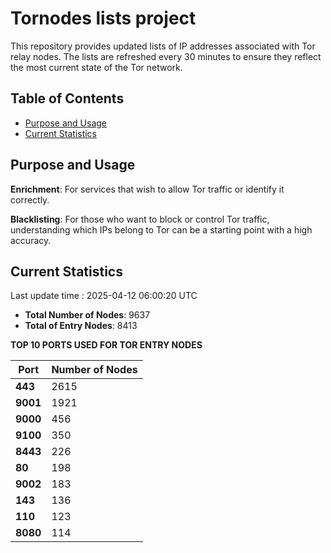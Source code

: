 # Tornodes lists project

This repository provides updated lists of IP addresses associated with Tor relay nodes. The lists are refreshed every 30 minutes to ensure they reflect the most current state of the Tor network.

## Table of Contents

- [Purpose and Usage](#purpose-and-usage)
- [Current Statistics](#current-statistics)


## Purpose and Usage

**Enrichment**: For services that wish to allow Tor traffic or identify it correctly.

**Blacklisting**: For those who want to block or control Tor traffic, understanding which IPs belong to Tor can be a starting point with a high accuracy.

## Current Statistics

Last update time : 2025-04-12 06:00:20 UTC

- **Total Number of Nodes**: 9637
- **Total of Entry Nodes**: 8413

**TOP 10 PORTS USED FOR TOR ENTRY NODES**

| **Port** | **Number of Nodes** |
|------|-----------------|
| **443**   | 2615  |
| **9001**   | 1921  |
| **9000**   | 456  |
| **9100**   | 350  |
| **8443**   | 226  |
| **80**   | 198  |
| **9002**   | 183  |
| **143**   | 136  |
| **110**   | 123  |
| **8080**   | 114  |

